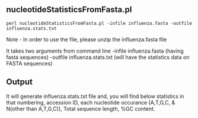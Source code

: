 ## nucleotideStatisticsFromFasta.pl
~~~
perl nucleotideStatisticsFromFasta.pl -infile influenza.fasta -outfile influenza.stats.txt
~~~

Note - In order to use the file, please unzip the influenza.fasta file

It takes two arguments from command line
-infile influenza.fasta (having fasta sequences)
-outfile influenza.stats.txt (will have the statistics data on FASTA sequences)

## Output

It will generate influenza.stats.txt file and, you will find below statistics in that
numbering, accession ID, each nucleotide occurance (A,T,G,C, & N(other than A,T,G,C)), Total sequence length, %GC content. 
